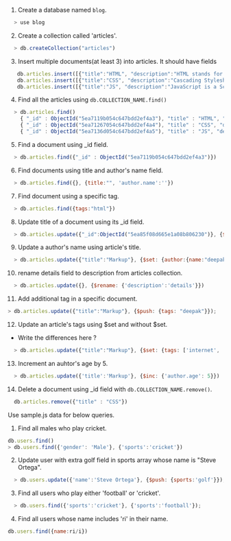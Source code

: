 1. Create a database named `blog`.
```js
  > use blog
```

2. Create a collection called 'articles'.
```js
  > db.createCollection("articles")
```

3. Insert multiple documents(at least 3) into articles. It should have fields
```js
   db.articles.insert([{"title":"HTML", "description":"HTML stands for HyperText Markup Language", 'author':{'name': 'abc', 'email': 'abc@gmail', 'age': 25}, 'tags':['html', 'web' ,'htm']}])
   db.articles.insert([{"title":"CSS", "description":"Cascading Stylesheet", 'author':{'name': 'xyz', 'email': 'xyz@gmail', 'age': 21}, 'tags':['css', 'style' ,'design']}])
   db.articles.insert([{"title":"JS", "description":"JavaScript is a Scripting Language", 'author':{'name': 'das', 'email': 'das@gmail.com', 'age': 19}, 'tags':['node', 'javascript' ,'js']}])
```

4. Find all the articles using `db.COLLECTION_NAME.find()`
```js
  > db.articles.find()
    { "_id" : ObjectId("5ea7119b054c647bdd2ef4a3"), "title" : "HTML", "description" : "HTML stands for HyperText Markup Language", "author" : { "name" : "abc", "email" : "abc@gmail", "age" : 25 }, "tags" : [ "html", "web", "htm" ] }
    { "_id" : ObjectId("5ea71267054c647bdd2ef4a4"), "title" : "CSS", "description" : "Cascading Stylesheet", "author" : { "name" : "xyz", "email" : "xyz@gmail", "age" : 21 }, "tags" : [ "css", "style", "design" ] }
    { "_id" : ObjectId("5ea7136d054c647bdd2ef4a5"), "title" : "JS", "description" : "JavaScript is a Scripting Language", "author" : { "name" : "das", "email" : "das@gmail", "age" : 18 }, "tags" : [ "node", "javascript", "js" ] }
```

5. Find a document using _id field.
```js
  > db.articles.find({"_id" : ObjectId("5ea7119b054c647bdd2ef4a3")})
```

6. Find documents using title and author's name field.
```js
  > db.articles.find({}, {title:"", 'author.name':''})
```

7. Find document using a specific tag.
```js
  > db.articles.find({tags:"html"})
```

8. Update title of a document using its _id field.
```js
  > db.articles.update({"_id":ObjectId("5ea85f08d665e1a08b806230")}, {$set: {title:"Markup"}})
```

9. Update a author's name using article's title.
```js
  > db.articles.update({"title":"Markup"}, {$set: {author:{name:"deepak"}}});
```

10. rename details field to description from articles collection. 
```js
  > db.articles.update({}, {$rename: {'description':'details'}})
```

11. Add additional tag in a specific document.
```js
> db.articles.update({"title":"Markup"}, {$push: {tags: "deepak"}});
```

12. Update an article's tags using $set and without $set.
  - Write the differences here ?
```js
  > db.articles.update({"title":"Markup"}, {$set: {tags: ['internet', 'web', 'net'}});
```

13. Increment an auhtor's age by 5.  
```js
  > db.articles.update({'title':'Markup'}, {$inc: {'author.age': 5}})
```

14. Delete a document using _id field with `db.COLLECTION_NAME.remove()`.
```js
  db.articles.remove({"title" : "CSS"})
```

Use sample.js data for below queries.

1. Find all males who play cricket.
```js
db.users.find()
> db.users.find({'gender': 'Male'}, {'sports':'cricket'})
```

2. Update user with extra golf field in sports array whose name is "Steve Ortega".
```js
  > db.users.update({'name':'Steve Ortega'}, {$push: {sports:'golf'}});
```

3. Find all users who play either 'football' or 'cricket'.
```js
  > db.users.find({'sports':'cricket'}, {'sports':'football'});
```

4. Find all users whose name includes 'ri' in their name.
```js
db.users.find({name:ri/i})
```